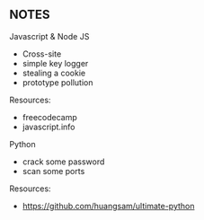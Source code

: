 NOTES
-----
Javascript & Node JS
* Cross-site
* simple key logger
* stealing a cookie
* prototype pollution

Resources:
* freecodecamp
* javascript.info

Python
* crack some password
* scan some ports

Resources:
* https://github.com/huangsam/ultimate-python